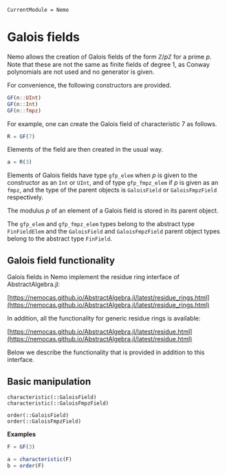 ```@meta
CurrentModule = Nemo
```

# Galois fields

Nemo allows the creation of Galois fields of the form $\mathbb{Z}/p\mathbb{Z}$ for a
prime $p$. Note that these are not the same as finite fields of degree 1, as Conway
polynomials are not used and no generator is given.

For convenience, the following constructors are provided.

```julia
GF(n::UInt)
GF(n::Int)
GF(n::fmpz)
```

For example, one can create the Galois field of characteristic $7$ as follows.

```julia
R = GF(7)
```

Elements of the field are then created in the usual way.

```julia
a = R(3)
```

Elements of Galois fields have type `gfp_elem` when $p$ is given to the
constructor as an `Int` or `UInt`, and of type `gfp_fmpz_elem` if $p$ is
given as an `fmpz`, and the type of the parent objects is
`GaloisField` or `GaloisFmpzField` respectively.

The modulus $p$ of an element of a Galois field is stored in its parent object.

The `gfp_elem` and `gfp_fmpz_elem` types belong to the abstract type
`FinFieldElem` and the `GaloisField` and `GaloisFmpzField` parent object types
belong to the abstract type `FinField`.

## Galois field functionality

Galois fields in Nemo implement the residue ring interface of AbstractAlgebra.jl:

[https://nemocas.github.io/AbstractAlgebra.jl/latest/residue_rings.html](https://nemocas.github.io/AbstractAlgebra.jl/latest/residue_rings.html)

In addition, all the functionality for generic residue rings is available:

[https://nemocas.github.io/AbstractAlgebra.jl/latest/residue.html](https://nemocas.github.io/AbstractAlgebra.jl/latest/residue.html)

Below we describe the functionality that is provided in addition to this interface.

## Basic manipulation

```@docs
characteristic(::GaloisField)
characteristic(::GaloisFmpzField)
```

```@docs
order(::GaloisField)
order(::GaloisFmpzField)
```

**Examples**

```julia
F = GF(3)

a = characteristic(F)
b = order(F)
```
